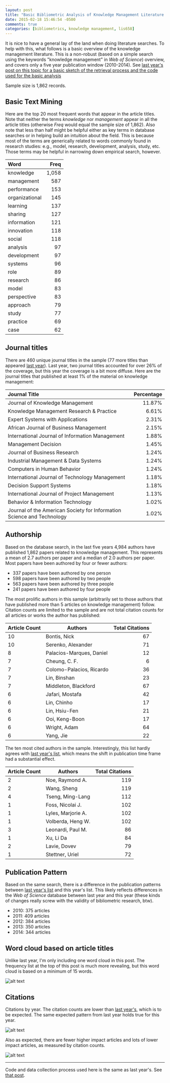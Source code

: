 ```yaml
---
layout: post
title: "Basic Bibliometric Analysis of Knowledge Management Literature Part II"
date: 2015-02-18 15:46:54 -0500
comments: true
categories: [bibliometrics, knowledge management, lis658]
---
```


It is nice to have a general lay of the land when doing literature searches.
To help with this, what follows is a basic overview of the knowledge
management literature. This is a non-robust (based on a simple search using
the keywords "knowledge management" in *Web of Science*) overview, and
covers only a five year publication window (2010-2014). See [last year's
post on this topic for a basic sketch of the retrieval process and the code
used for the basic analysis][1]

Sample size is 1,862 records.

## Basic Text Mining

Here are the top 20 most frequent words that appear in the article titles.
Note that neither the terms *knowledge* nor *management* appear in all the
article titles (otherwise *Freq* would equal the sample size of 1,862). Also
note that less than half might be helpful either as key terms in database
searches or in helping build an intuition about the field. This is because
most of the terms are generically related to words commonly found in
research studies: e.g., model, research, development, analysis, study, etc.
Those terms may be helpful in narrowing down empirical search, however.

| Word           | Freq  |
| :--------------|------:|
| knowledge      | 1,058 |
| management     | 587   |
| performance    | 153   |
| organizational | 145   |
| learning       | 137   |
| sharing        | 127   |
| information    | 121   |
| innovation     | 118   |
| social         | 118   |
| analysis       | 97    |
| development    | 97    |
| systems        | 96    |
| role           | 89    |
| research       | 86    |
| model          | 83    |
| perspective    | 83    |
| approach       | 79    |
| study          | 77    |
| practice       | 69    |
| case           | 62    |

## Journal titles

There are 460 unique journal titles in the sample (77 more titles than
appeared [last year][1]). Last year, two journal titles accounted for over
26% of the coverage, but this year the coverage is a bit more diffuse. Here
are the journal titles that published at least 1% of the material on
knowledge management:

| Journal Title                                                          | Percentage |
| :----------------------------------------------------------------------|-----------:|
| Journal of Knowledge Management                                        | 11.87%     |
| Knowledge Management Research &amp; Practice                           | 6.61%      |
| Expert Systems with Applications                                       | 2.31%      |
| African Journal of Business Management                                 | 2.15%      |
| International Journal of Information Management                        | 1.88%      |
| Management Decision                                                    | 1.45%      |
| Journal of Business Research                                           | 1.24%      |
| Industrial Management &amp; Data Systems                               | 1.24%      |
| Computers in Human Behavior                                            | 1.24%      |
| International Journal of Technology Management                         | 1.18%      |
| Decision Support Systems                                               | 1.18%      |
| International Journal of Project Management                            | 1.13%      |
| Behavior &amp; Information Technology                                  | 1.02%      |
| Journal of the American Society for Information Science and Technology | 1.02%      |

## Authorship

Based on the database search, in the last five years 4,984 authors have
published 1,862 papers related to knowledge management. This represents a
mean of 2.7 authors per paper and a median of 2.0 authors per paper. Most
papers have been authored by four or fewer authors:

* 337 papers have been authored by one person
* 598 papers have been authored by two people
* 563 papers have been authored by three people
* 241 papers have been authored by four people

The most prolific authors in this sample (arbitrarily set to those authors
that have published more than 5 articles on knowledge management) follow.
Citation counts are limited to the sample and are not total citation counts
for all articles or works the author has published:

| Article Count | Authors                  | Total Citations     |
| :------------ |--------------------------|--------------------:|
| 10            | Bontis, Nick             | 67                  |
| 10            | Serenko, Alexander       | 71                  |
| 8             | Palacios-Marques, Daniel | 12                  | 
| 7             | Cheung, C. F.            | 6                   |
| 7             | Colomo-Palacios, Ricardo | 36                  |
| 7             | Lin, Binshan             | 23                  |
| 7             | Middleton, Blackford     | 67                  |
| 6             | Jafari, Mostafa          | 42                  |
| 6             | Lin, Chinho              | 17                  |
| 6             | Lin, Hsiu-Fen            | 21                  |
| 6             | Ooi, Keng-Boon           | 17                  |
| 6             | Wright, Adam             | 64                  |
| 6             | Yang, Jie                | 22                  |


The ten most cited authors in the sample. Interestingly, this list hardly
agrees with [last year's list][1], which means the shift in publication time
frame had a substantial effect.

| Article Count | Authors            | Total Citations |
|:--------------|--------------------|----------------:|
| 2             | Noe, Raymond A.    | 119             |
| 2             | Wang, Sheng        | 119             |
| 4             | Tseng, Ming-Lang   | 112             |
| 1             | Foss, Nicolai J.   | 102             |
| 1             | Lyles, Marjorie A. | 102             |
| 1             | Volberda, Heng W.  | 102             |
| 3             | Leonardi, Paul M.  | 86              |
| 1             | Xu, Li Da          | 84              |
| 2             | Lavie, Dovev       | 79              |
| 1             | Stettner, Uriel    | 72              |

## Publication Pattern

Based on the same search, there is a difference in the publication patterns
between [last year's list][1] and this year's list. This likely reflects
differences in the *Web of Science* database between last year and this year
(these kinds of changes really screw with the validity of bibliometric
research, btw).

* 2010: 375 articles
* 2011: 409 articles
* 2012: 384 articles
* 2013: 350 articles
* 2014: 344 articles

## Word cloud based on article titles

Unlike last year, I'm only including one word cloud in this post. The
frequency list at the top of this post is much more revealing, but this word
cloud is based on a minimum of 15 words.

![alt text](https://dl.dropboxusercontent.com/u/55752964/octopress/km-wc-15words-min.png "Word Cloud, KM, Freq 15")

## Citations

Citations by year. The citation counts are lower than [last year's][1],
which is to be expected. The same expected pattern from last year holds true
for this year.

![alt text](https://dl.dropboxusercontent.com/u/55752964/octopress/citationsByYear2015.png "Citations by Year, 2010 - 2014")

Also as expected, there are fewer higher impact articles and lots of lower
impact articles, as measured by citation counts.

![alt text](https://dl.dropboxusercontent.com/u/55752964/octopress/citation-long-tail-2015.png "Citation Long Tail, 2010 - 2014")

---

Code and data collection process used here is the same as last year's. See
[that post][1].

[1]: /blog/2014/02/28/basic-bibliometric-analysis-of-knowledge-management-literature/
